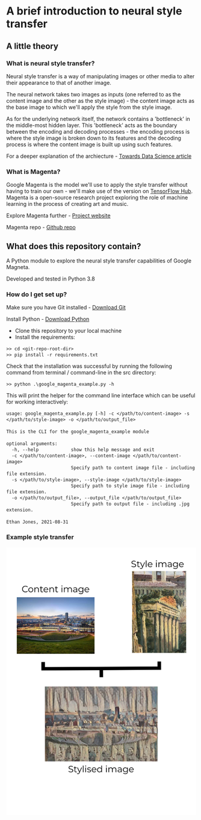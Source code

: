 # A brief introduction to neural style transfer

## A little theory

### What is neural style transfer?

Neural style transfer is a way of manipulating images or other media to alter their appearance to that of another image.

The neural network takes two images as inputs (one referred to as the content image and the other as the style image) - the content image acts as the base image to which we'll apply the style from the style image.

As for the underlying network itself, the network contains a 'bottleneck' in the middle-most hidden layer. 
This 'bottleneck' acts as the boundary between the encoding and decoding processes -
the encoding process is where the style image is broken down to its features and the decoding process 
is where the content image is built up using such features.

For a deeper explanation of the archiecture - [Towards Data Science article](https://towardsdatascience.com/light-on-math-machine-learning-intuitive-guide-to-neural-style-transfer-ef88e46697ee)

### What is Magenta?

Google Magenta is the model we'll use to apply the style transfer without having to train our own - we'll make use of the version on [TensorFlow Hub](https://www.tensorflow.org/hub).
Magenta is a open-source research project exploring the role of machine learning in the process of creating art and music.

Explore Magenta further - [Project website](https://magenta.tensorflow.org/)

Magenta repo - [Github repo](https://github.com/magenta/magenta)

## What does this repository contain?

A Python module to explore the neural style transfer capabilities of Google Magneta.

Developed and tested in Python 3.8

### How do I get set up?

Make sure you have Git installed - [Download Git](https://git-scm.com/downloads)

Install Python - [Download Python](https://www.python.org/downloads/)

* Clone this repository to your local machine
* Install the requirements:

```
>> cd <git-repo-root-dir>
>> pip install -r requirements.txt
```

Check that the installation was successful by running the following command from terminal / command-line in the src directory:

```
>> python .\google_magenta_example.py -h
```

This will print the helper for the command line interface which can be useful for working interactively:

```
usage: google_magenta_example.py [-h] -c </path/to/content-image> -s </path/to/style-image> -o </path/to/output_file>

This is the CLI for the google_magenta_example module

optional arguments:
  -h, --help            show this help message and exit
  -c </path/to/content-image>, --content-image </path/to/content-image>
                        Specify path to content image file - including file extension.
  -s </path/to/style-image>, --style-image </path/to/style-image>
                        Specify path to style image file - including file extension.
  -o </path/to/output_file>, --output_file </path/to/output_file>
                        Specify path to output file - including .jpg extension.

Ethan Jones, 2021-08-31
```

### Example style transfer

![Example](./src/images/example.png)
